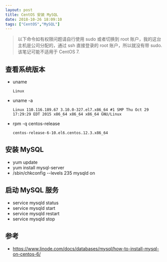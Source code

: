 ```yaml
---
layout: post
title: CentOS 安装 MySQL
date: 2018-10-26 18:09:10
tags: ["CentOS","MySQL"]
---
```


> 以下命令如有权限问题请自行使用 sudo 或者切换到 root 账户，我的这台主机是公司分配的，通过 ssh 直接登录的 root 账户，所以就没有带 sudo.该笔记可能不适用于 CentOS 7.

## 查看系统版本

- uname

	`Linux`

- uname -a

	`Linux 110.116.189.67 3.10.0-327.el7.x86_64 #1 SMP Thu Oct 29 17:29:29 EDT 2015 x86_64 x86_64 x86_64 GNU/Linux`
- rpm -q centos-release

	`centos-release-6-10.el6.centos.12.3.x86_64`

## 安装 MySQL

- yum update
- yum install mysql-server
- /sbin/chkconfig --levels 235 mysqld on

## 启动 MySQL 服务

- service mysqld status
- service mysqld start
- service mysqld restart
- service mysqld stop

## 参考

- https://www.linode.com/docs/databases/mysql/how-to-install-mysql-on-centos-6/